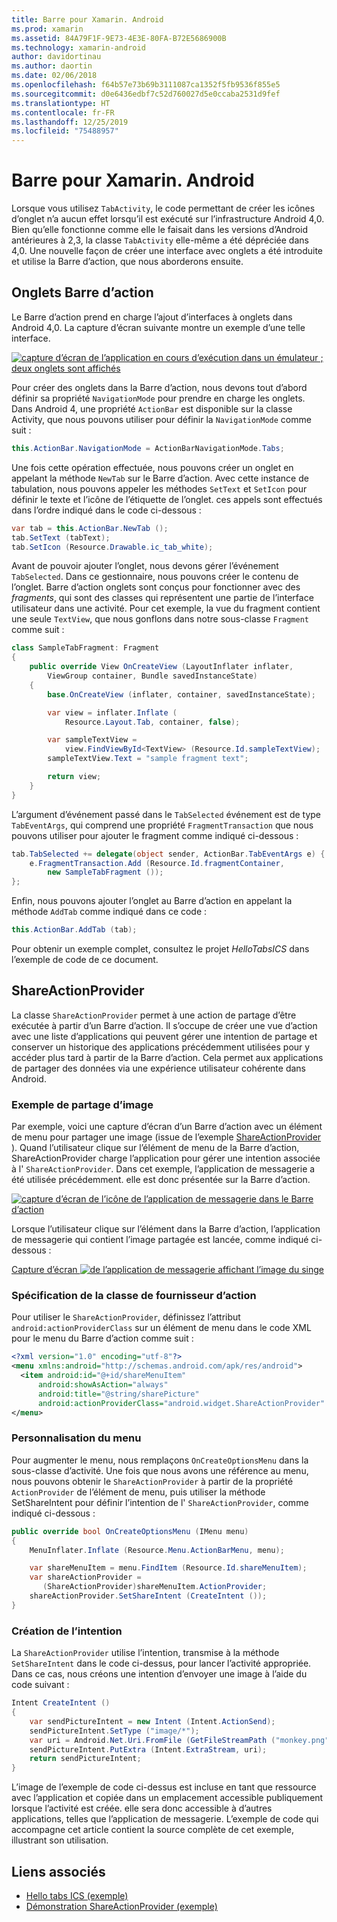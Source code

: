 ```yaml
---
title: Barre pour Xamarin. Android
ms.prod: xamarin
ms.assetid: 84A79F1F-9E73-4E3E-80FA-B72E5686900B
ms.technology: xamarin-android
author: davidortinau
ms.author: daortin
ms.date: 02/06/2018
ms.openlocfilehash: f64b57e73b69b3111087ca1352f5fb9536f855e5
ms.sourcegitcommit: d0e6436edbf7c52d760027d5e0ccaba2531d9fef
ms.translationtype: HT
ms.contentlocale: fr-FR
ms.lasthandoff: 12/25/2019
ms.locfileid: "75488957"
---
```

# <a name="actionbar-for-xamarinandroid"></a>Barre pour Xamarin. Android

Lorsque vous utilisez `TabActivity`, le code permettant de créer les icônes d’onglet n’a aucun effet lorsqu’il est exécuté sur l’infrastructure Android 4,0. Bien qu’elle fonctionne comme elle le faisait dans les versions d’Android antérieures à 2,3, la classe `TabActivity` elle-même a été dépréciée dans 4,0. Une nouvelle façon de créer une interface avec onglets a été introduite et utilise la Barre d’action, que nous aborderons ensuite.

## <a name="action-bar-tabs"></a>Onglets Barre d’action

Le Barre d’action prend en charge l’ajout d’interfaces à onglets dans Android 4,0.
La capture d’écran suivante montre un exemple d’une telle interface.

[![capture d’écran de l’application en cours d’exécution dans un émulateur ; deux onglets sont affichés](action-bar-images/25-actionbartabs.png)](action-bar-images/25-actionbartabs.png#lightbox)

Pour créer des onglets dans la Barre d’action, nous devons tout d’abord définir sa propriété `NavigationMode` pour prendre en charge les onglets. Dans Android 4, une propriété `ActionBar` est disponible sur la classe Activity, que nous pouvons utiliser pour définir la `NavigationMode` comme suit :

```csharp
this.ActionBar.NavigationMode = ActionBarNavigationMode.Tabs;
```

Une fois cette opération effectuée, nous pouvons créer un onglet en appelant la méthode `NewTab` sur le Barre d’action. Avec cette instance de tabulation, nous pouvons appeler les méthodes `SetText` et `SetIcon` pour définir le texte et l’icône de l’étiquette de l’onglet. ces appels sont effectués dans l’ordre indiqué dans le code ci-dessous :

```csharp
var tab = this.ActionBar.NewTab ();
tab.SetText (tabText);
tab.SetIcon (Resource.Drawable.ic_tab_white);
```

Avant de pouvoir ajouter l’onglet, nous devons gérer l’événement `TabSelected`. Dans ce gestionnaire, nous pouvons créer le contenu de l’onglet. Barre d’action onglets sont conçus pour fonctionner avec des *fragments*, qui sont des classes qui représentent une partie de l’interface utilisateur dans une activité. Pour cet exemple, la vue du fragment contient une seule `TextView`, que nous gonflons dans notre sous-classe `Fragment` comme suit :

```csharp
class SampleTabFragment: Fragment
{           
    public override View OnCreateView (LayoutInflater inflater,
        ViewGroup container, Bundle savedInstanceState)
    {
        base.OnCreateView (inflater, container, savedInstanceState);

        var view = inflater.Inflate (
            Resource.Layout.Tab, container, false);

        var sampleTextView =
            view.FindViewById<TextView> (Resource.Id.sampleTextView);            
        sampleTextView.Text = "sample fragment text";

        return view;
    }
}
```

L’argument d’événement passé dans le `TabSelected` événement est de type `TabEventArgs`, qui comprend une propriété `FragmentTransaction` que nous pouvons utiliser pour ajouter le fragment comme indiqué ci-dessous :

```csharp
tab.TabSelected += delegate(object sender, ActionBar.TabEventArgs e) {             
    e.FragmentTransaction.Add (Resource.Id.fragmentContainer,
        new SampleTabFragment ());
};
```

Enfin, nous pouvons ajouter l’onglet au Barre d’action en appelant la méthode `AddTab` comme indiqué dans ce code :

```csharp
this.ActionBar.AddTab (tab);
```

Pour obtenir un exemple complet, consultez le projet *HelloTabsICS* dans l’exemple de code de ce document.

## <a name="shareactionprovider"></a>ShareActionProvider

La classe `ShareActionProvider` permet à une action de partage d’être exécutée à partir d’un Barre d’action. Il s’occupe de créer une vue d’action avec une liste d’applications qui peuvent gérer une intention de partage et conserver un historique des applications précédemment utilisées pour y accéder plus tard à partir de la Barre d’action. Cela permet aux applications de partager des données via une expérience utilisateur cohérente dans Android.

### <a name="image-sharing-example"></a>Exemple de partage d’image

Par exemple, voici une capture d’écran d’un Barre d’action avec un élément de menu pour partager une image (issue de l’exemple [ShareActionProvider](https://docs.microsoft.com/samples/xamarin/monodroid-samples/shareactionproviderdemo) ). Quand l’utilisateur clique sur l’élément de menu de la Barre d’action, ShareActionProvider charge l’application pour gérer une intention associée à l' `ShareActionProvider`. Dans cet exemple, l’application de messagerie a été utilisée précédemment. elle est donc présentée sur la Barre d’action.

[![capture d’écran de l’icône de l’application de messagerie dans le Barre d’action](action-bar-images/09-shareactionprovider.png)](action-bar-images/09-shareactionprovider.png#lightbox)

Lorsque l’utilisateur clique sur l’élément dans la Barre d’action, l’application de messagerie qui contient l’image partagée est lancée, comme indiqué ci-dessous :

[Capture d’écran ![de l’application de messagerie affichant l’image du singe](action-bar-images/10-messagewithimage.png)](action-bar-images/10-messagewithimage.png#lightbox)

### <a name="specifying-the-action-provider-class"></a>Spécification de la classe de fournisseur d’action

Pour utiliser le `ShareActionProvider`, définissez l’attribut `android:actionProviderClass` sur un élément de menu dans le code XML pour le menu du Barre d’action comme suit :

```xml
<?xml version="1.0" encoding="utf-8"?>
<menu xmlns:android="http://schemas.android.com/apk/res/android">
  <item android:id="@+id/shareMenuItem"
      android:showAsAction="always"
      android:title="@string/sharePicture"
      android:actionProviderClass="android.widget.ShareActionProvider" />
</menu>
```

### <a name="inflating-the-menu"></a>Personnalisation du menu

Pour augmenter le menu, nous remplaçons `OnCreateOptionsMenu` dans la sous-classe d’activité. Une fois que nous avons une référence au menu, nous pouvons obtenir le `ShareActionProvider` à partir de la propriété `ActionProvider` de l’élément de menu, puis utiliser la méthode SetShareIntent pour définir l’intention de l' `ShareActionProvider`, comme indiqué ci-dessous :

```csharp
public override bool OnCreateOptionsMenu (IMenu menu)
{
    MenuInflater.Inflate (Resource.Menu.ActionBarMenu, menu);       

    var shareMenuItem = menu.FindItem (Resource.Id.shareMenuItem);           
    var shareActionProvider =
       (ShareActionProvider)shareMenuItem.ActionProvider;
    shareActionProvider.SetShareIntent (CreateIntent ());
}
```

### <a name="creating-the-intent"></a>Création de l’intention

La `ShareActionProvider` utilise l’intention, transmise à la méthode `SetShareIntent` dans le code ci-dessus, pour lancer l’activité appropriée. Dans ce cas, nous créons une intention d’envoyer une image à l’aide du code suivant :

```csharp
Intent CreateIntent ()
{  
    var sendPictureIntent = new Intent (Intent.ActionSend);
    sendPictureIntent.SetType ("image/*");
    var uri = Android.Net.Uri.FromFile (GetFileStreamPath ("monkey.png"));          
    sendPictureIntent.PutExtra (Intent.ExtraStream, uri);
    return sendPictureIntent;
}
```

L’image de l’exemple de code ci-dessus est incluse en tant que ressource avec l’application et copiée dans un emplacement accessible publiquement lorsque l’activité est créée. elle sera donc accessible à d’autres applications, telles que l’application de messagerie. L’exemple de code qui accompagne cet article contient la source complète de cet exemple, illustrant son utilisation.

## <a name="related-links"></a>Liens associés

- [Hello tabs ICS (exemple)](https://docs.microsoft.com/samples/xamarin/monodroid-samples/hellotabsics)
- [Démonstration ShareActionProvider (exemple)](https://docs.microsoft.com/samples/xamarin/monodroid-samples/shareactionproviderdemo)
